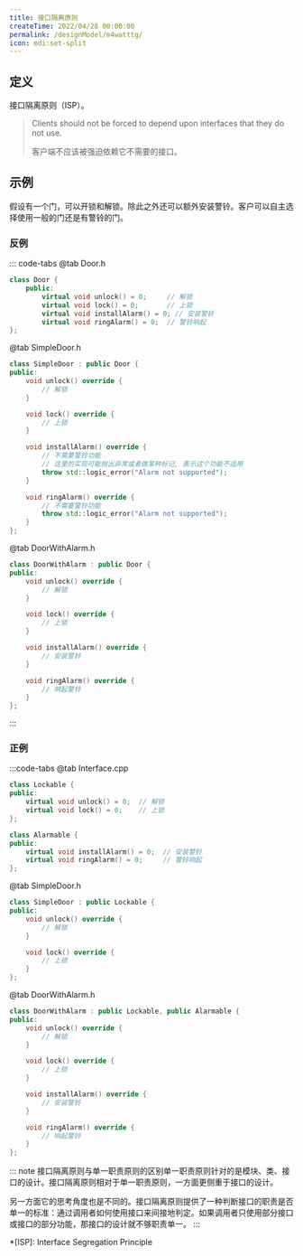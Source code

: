 ```yaml
---
title: 接口隔离原则
createTime: 2022/04/28 00:00:00
permalink: /designModel/m4watttg/
icon: mdi:set-split
---
```

## 定义
接口隔离原则（ISP）。

> Clients should not be forced to depend upon interfaces that they do not use.
>
> 客户端不应该被强迫依赖它不需要的接口。

## 示例
假设有一个门，可以开锁和解锁。除此之外还可以额外安装警铃。客户可以自主选择使用一般的门还是有警铃的门。

### 反例
::: code-tabs
@tab Door.h
``` c++
class Door {
    public:
        virtual void unlock() = 0;     // 解锁
        virtual void lock() = 0;       // 上锁
        virtual void installAlarm() = 0; // 安装警铃
        virtual void ringAlarm() = 0;  // 警铃响起
};
```
@tab SimpleDoor.h
``` c++
class SimpleDoor : public Door {
public:
    void unlock() override {
        // 解锁
    }

    void lock() override {
        // 上锁
    }

    void installAlarm() override {
        // 不需要警铃功能
        // 这里的实现可能抛出异常或者做某种标记, 表示这个功能不适用
        throw std::logic_error("Alarm not supported");
    }

    void ringAlarm() override {
        // 不需要警铃功能
        throw std::logic_error("Alarm not supported");
    }
};
```

@tab DoorWithAlarm.h
``` c++
class DoorWithAlarm : public Door {
public:
    void unlock() override {
        // 解锁
    }

    void lock() override {
        // 上锁
    }

    void installAlarm() override {
        // 安装警铃
    }

    void ringAlarm() override {
        // 响起警铃
    }
};
```
:::

### 正例
:::code-tabs
@tab Interface.cpp
``` c++
class Lockable {
public:
    virtual void unlock() = 0;  // 解锁
    virtual void lock() = 0;    // 上锁
};

class Alarmable {
public:
    virtual void installAlarm() = 0;  // 安装警铃
    virtual void ringAlarm() = 0;     // 警铃响起
};
```

@tab SimpleDoor.h
``` c++
class SimpleDoor : public Lockable {
public:
    void unlock() override {
        // 解锁
    }

    void lock() override {
        // 上锁
    }
};
```
@tab DoorWithAlarm.h
``` c++
class DoorWithAlarm : public Lockable, public Alarmable {
public:
    void unlock() override {
        // 解锁
    }

    void lock() override {
        // 上锁
    }

    void installAlarm() override {
        // 安装警铃
    }

    void ringAlarm() override {
        // 响起警铃
    }
};
```

::: note 接口隔离原则与单一职责原则的区别
​单一职责原则针对的是模块、类、接口的设计。接口隔离原则相对于单一职责原则，一方面更侧重于接口的设计。

另一方面它的思考角度也是不同的。接口隔离原则提供了一种判断接口的职责是否单一的标准：通过调用者如何使用接口来间接地判定。如果调用者只使用部分接口或接口的部分功能，那接口的设计就不够职责单一。
:::

*[ISP]: Interface Segregation Principle